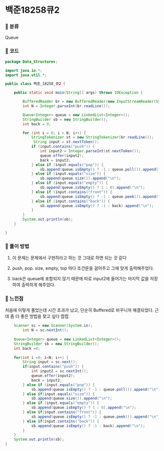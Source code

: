 # 백준18258큐2

### &#127795; 분류 

Queue

### &#127795; 코드

```java
package Data_Structures;

import java.io.*;
import java.util.*;

public class 백준_18258_큐2 {

	public static void main(String[] args) throws IOException {

		BufferedReader br = new BufferedReader(new InputStreamReader(System.in));
		int N = Integer.parseInt(br.readLine());

		Queue<Integer> queue = new LinkedList<Integer>();
		StringBuilder sb = new StringBuilder();
		int back = 0;

		for (int i = 0; i < N; i++) {
			StringTokenizer st = new StringTokenizer(br.readLine());
			 String input = st.nextToken();
			if (input.contains("push")) {
				int input2 = Integer.parseInt(st.nextToken());
				queue.offer(input2);
				back = input2;
			} else if (input.equals("pop")) {
				sb.append(queue.isEmpty() ? -1 : queue.poll()).append("\n");
			} else if (input.equals("size")) {
				sb.append(queue.size()).append("\n");
			} else if (input.equals("empty")) {
				sb.append(queue.isEmpty() ? 1 : 0).append("\n");
			} else if (input.contains("front")) {
				sb.append(queue.isEmpty() ? -1 : queue.peek()).append("\n");
			} else if (input.contains("back")) {
				sb.append(queue.isEmpty() ? -1 : back).append("\n");
			}
		}
		System.out.println(sb);
	}

}

```



### &#127795; 풀이 방법 

1.  이 문제는 문제에서 구현하라고 하는 것 그대로 하면 되는 것 같다

2. push, pop. size, empty, top 마다 조건문을 걸어주고  그에 맞게 출력해주었다.

3. back은 queue에 포함되지 않기 때문에 따로 input2에 들어가는 마지막 값을 저장하여 출력하게 해주었다.

   

### &#127795; 느낀점 

처음에 이렇게 풀었는데 시간 초과가 났고, 단순히 Buffered로 바꾸니까 해결되었다. 근데 좀 더 좋은 방법을 찾고 싶다 찝찝

```java
	Scanner sc = new Scanner(System.in);
		int N = sc.nextInt();
	
	Queue<Integer> queue = new LinkedList<Integer>();
	StringBuilder sb = new StringBuilder();
	int back =0;
	
	for(int i =0; i<N; i++) {
		String input = sc.next();
		if(input.contains("push")) {
			int input2 = sc.nextInt();
			queue.offer(input2);
			back = input2;
		} else if (input.equals("pop")) {
			sb.append(queue.isEmpty() ? -1 : queue.poll()).append("\n");
		} else if(input.equals("size")) {
			sb.append(queue.size()).append("\n");
		} else if (input.equals("empty")) {
			sb.append(queue.isEmpty() ? 1 : 0).append("\n");
		} else if(input.contains("front")) {
			sb.append(queue.isEmpty() ? -1 : queue.peek()).append("\n");
		} else if(input.contains("back")) {
			sb.append(queue.isEmpty() ? -1 : back).append("\n");
		}
	}
	System.out.println(sb);
}
```
